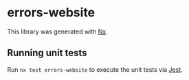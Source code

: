 # errors-website

This library was generated with [Nx](https://nx.dev).

## Running unit tests

Run `nx test errors-website` to execute the unit tests via [Jest](https://jestjs.io).
